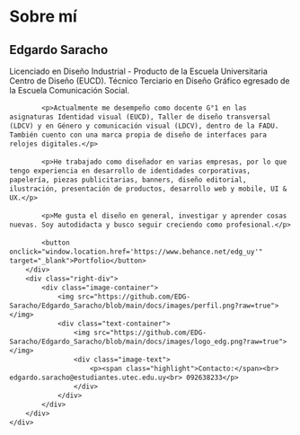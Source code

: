 # Sobre mí
## Edgardo Saracho 
<div class="container_about">
        <!-- Div izquierdo con texto y botón -->
        <div class="left-div">
            <p><span class="highlight">Licenciado en Diseño Industrial - Producto</span> de la Escuela Universitaria Centro de Diseño (EUCD). <span class="highlight">Técnico Terciario en Diseño Gráfico</span> egresado de la Escuela Comunicación Social.</p>

            <p>Actualmente me desempeño como docente G°1 en las asignaturas Identidad visual (EUCD), Taller de diseño transversal (LDCV) y en Género y comunicación visual (LDCV), dentro de la FADU. También cuento con una marca propia de diseño de interfaces para relojes digitales.</p>

            <p>He trabajado como diseñador en varias empresas, por lo que tengo experiencia en desarrollo de identidades corporativas, papelería, piezas publicitarias, banners, diseño editorial, ilustración, presentación de productos, desarrollo web y mobile, UI & UX.</p>

            <p>Me gusta el diseño en general, investigar y aprender cosas nuevas. Soy autodidacta y busco seguir creciendo como profesional.</p>

            <button onclick="window.location.href='https://www.behance.net/edg_uy'" target="_blank">Portfolio</button>
        </div>
        <div class="right-div">
            <div class="image-container">
                <img src="https://github.com/EDG-Saracho/Edgardo_Saracho/blob/main/docs/images/perfil.png?raw=true"></img>
                <div class="text-container">
                    <img src="https://github.com/EDG-Saracho/Edgardo_Saracho/blob/main/docs/images/logo_edg.png?raw=true"></img>
                    <div class="image-text">
                        <p><span class="highlight">Contacto:</span><br> edgardo.saracho@estudiantes.utec.edu.uy<br> 092638233</p>
                    </div>
                </div>
            </div>
        </div>
    </div>

   

    



